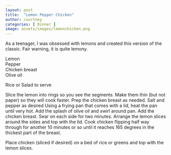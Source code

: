 ```yaml
---
layout: post
title:  "Lemon Pepper Chicken"
author: courtney
categories: [ Dinner ]
image: assets/images/lemonchicken.png
---
```

 As a teenager, I was obsessed with lemons and created this version of the classic. Fair warning, it is quite lemony.

Lemon  
Pepper  
Chicken breast  
Olive oil  

Rice or Salad to serve

Slice the lemon into rings so you see the segments. Make them thin (but not paper) so they will cook faster.
Prep the chicken breast as needed. Salt and pepper as desired
Using a frying pan that comes with a lid, heat the pan until very hot. Add the splash of olive oil and swirl around pan. Add the chicken breast. Sear on each side for two minutes.
Arrange the lemon slices around the sides and top with the lid. Cook chicken flipping half way through for another 10 minutes or so until it reaches 165 degrees in the thickest part of the breast.

Place chicken (sliced if desired) on a bed of rice or greens and top with the lemon slices.